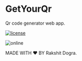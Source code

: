 # GetYourQr
Qr code generator web app.

[![license](https://img.shields.io/github/license/rakshitdogra/GetTheSong)](https://github.com/rakshitdogra/GetTheSong/blob/main/LICENSE)

![online](https://img.shields.io/website?down_color=red&down_message=down&up_color=green&up_message=Online&url=https%3A%2F%2Frakshitdogra.github.io%2FGetYourQr%2F)


MADE WITH ❤️ BY Rakshit Dogra.
